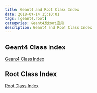 ```yaml
---
title: Geant4 and Root Class Index
date: 2018-09-14 15:10:01
tags: [geant4,root]
categories: Geant4及Root应用
description: Geant4 and Root Class Index
---
```


## Geant4 Class Index

[Geant4 Class Index](http://www.apc.univ-paris7.fr/~franco/g4doxy4.10/html/annotated.html)

## Root Class Index

[Root Class Index](https://root.cern/doc/master/modules.html)
